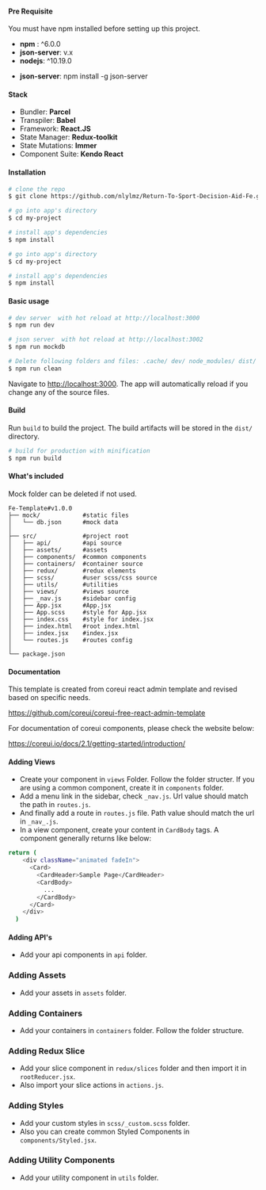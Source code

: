 #### Pre Requisite

You must have npm installed before setting up this project.

- **npm** : ^6.0.0
- **json-server**: v.x
- **nodejs**: ^10.19.0
<!-- Only if you are using mock data -->
- **json-server**: npm install -g json-server

#### Stack

- Bundler: **Parcel**
- Transpiler: **Babel**
- Framework: **React.JS**
- State Manager: **Redux-toolkit**
- State Mutations: **Immer**
- Component Suite: **Kendo React**

#### Installation

``` bash
# clone the repo
$ git clone https://github.com/nlylmz/Return-To-Sport-Decision-Aid-Fe.git

# go into app's directory
$ cd my-project

# install app's dependencies
$ npm install

# go into app's directory
$ cd my-project

# install app's dependencies
$ npm install
```
#### Basic usage

``` bash
# dev server  with hot reload at http://localhost:3000
$ npm run dev
```

``` bash
# json server  with hot reload at http://localhost:3002
$ npm run mockdb
```

``` bash
# Delete following folders and files: .cache/ dev/ node_modules/ dist/ 
$ npm run clean
```

Navigate to [http://localhost:3000](http://localhost:3000). The app will automatically reload if you change any of the source files.

#### Build

Run `build` to build the project. The build artifacts will be stored in the `dist/` directory.

```bash
# build for production with minification
$ npm run build
```

#### What's included

Mock folder can be deleted if not used.

```
Fe-Template#v1.0.0
├── mock/            #static files
│   └── db.json      #mock data
│
├── src/             #project root
│   ├── api/         #api source
│   ├── assets/      #assets
│   ├── components/  #common components
│   ├── containers/  #container source
│   ├── redux/       #redux elements
│   ├── scss/        #user scss/css source
│   ├── utils/       #utilities
│   ├── views/       #views source
│   ├── _nav.js      #sidebar config
│   ├── App.jsx      #App.jsx
│   ├── App.scss     #style for App.jsx
│   ├── index.css    #style for index.jsx
│   ├── index.html   #root index.html
│   ├── index.jsx    #index.jsx
│   └── routes.js    #routes config
│
└── package.json
```

#### Documentation
 
 This template is created from coreui react admin template and revised based on specific needs. 

 https://github.com/coreui/coreui-free-react-admin-template

 For documentation of coreui components, please check the website below:

 https://coreui.io/docs/2.1/getting-started/introduction/

#### Adding Views

- Create your component in `views` Folder. Follow the folder structer. If you are using a common component, create it in `components` folder.
- Add a menu link in the sidebar, check `_nav.js`. Url value should match the path in `routes.js`.
- And finally add a route in `routes.js` file. Path value should match the url in `_nav_.js`.
- In a view component, create your content in `CardBody` tags. A component generally returns like below:

``` bash
return (
    <div className="animated fadeIn">
      <Card>
        <CardHeader>Sample Page</CardHeader>
        <CardBody>
          ...
        </CardBody>
      </Card>
    </div>
  )
```

#### Adding API's

- Add your api components in `api` folder.

### Adding Assets

- Add your assets in `assets` folder.

### Adding Containers

- Add your containers in `containers` folder. Follow the folder structure.

### Adding Redux Slice

- Add your slice component in `redux/slices` folder and then import it in `rootReducer.jsx`. 
- Also import your slice actions in `actions.js`.

### Adding Styles

- Add your custom styles in `scss/_custom.scss` folder. 
- Also you can create common Styled Components in `components/Styled.jsx`.

### Adding Utility Components

- Add your utility component in `utils` folder.
